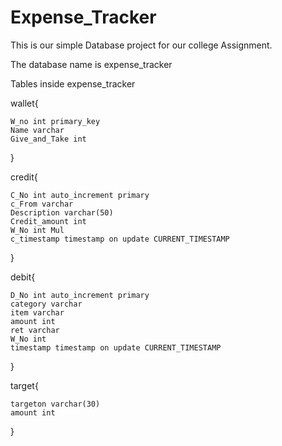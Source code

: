 ﻿# Expense_Tracker
This is our simple Database project for our college Assignment.

The database name is expense_tracker 


Tables inside expense_tracker

wallet{
	
	W_no int primary_key
	Name varchar
	Give_and_Take int

}

credit{

	C_No int auto_increment primary
	c_From varchar
	Description varchar(50)
	Credit_amount int
	W_No int Mul
	c_timestamp timestamp on update CURRENT_TIMESTAMP

}


debit{

	D_No int auto_increment primary 
	category varchar
	item varchar
	amount int
	ret varchar
	W_No int
	timestamp timestamp on update CURRENT_TIMESTAMP

}

target{

	targeton varchar(30)
	amount int
}
